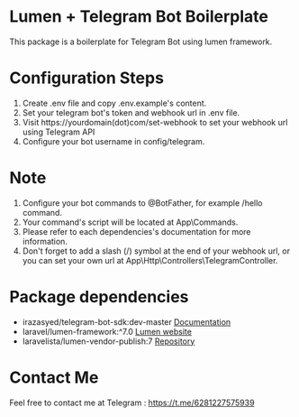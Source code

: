 # Lumen + Telegram Bot Boilerplate

This package is a boilerplate for Telegram Bot using lumen framework. 

# Configuration Steps
1. Create .env file and copy .env.example's content.
2. Set your telegram bot's token and webhook url in .env file.
3. Visit https://yourdomain(dot)com/set-webhook to set your webhook url using Telegram API
4. Configure your bot username in config/telegram.

# Note
1. Configure your bot commands to @BotFather, for example /hello command.
2. Your command's script will be located at App\Commands.
3. Please refer to each dependencies's documentation for more information.
4. Don't forget to add a slash (/) symbol at the end of your webhook url, or you can set your own url at App\Http\Controllers\TelegramController.

# Package dependencies
- irazasyed/telegram-bot-sdk:dev-master [Documentation](https://irazasyed.github.io/telegram-bot-sdk/)
- laravel/lumen-framework:^7.0 [Lumen website](https://lumen.laravel.com/docs)
- laravelista/lumen-vendor-publish:7 [Repository](https://github.com/laravelista/lumen-vendor-publish)

# Contact Me
Feel free to contact me at Telegram : https://t.me/6281227575939